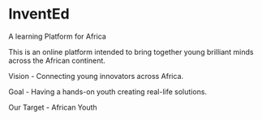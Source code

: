 # InventEd
A learning Platform for  Africa

This is an online platform intended to bring together young brilliant minds across the African continent.

 Vision - Connecting young innovators across Africa.
 
 Goal - Having a hands-on youth creating real-life solutions.
 
 Our Target - African Youth
 
